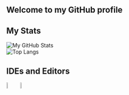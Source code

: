 ## Welcome to my GitHub profile

## My Stats
![My GitHub Stats](https://github-readme-stats.vercel.app/api?username=redsmiletv&show_icons=true&theme=darcula) <br />
![Top Langs](https://github-readme-stats.vercel.app/api/top-langs/?username=redsmiletv&layout=compact&theme=darcula)

## IDEs and Editors
<img src="https://raw.githubusercontent.com/yurijserrano/Github-Profile-Readme-Logos/master/text%20editors/vscode.svg" width=6.5% align="left">
<img src="https://raw.githubusercontent.com/yurijserrano/Github-Profile-Readme-Logos/master/ides/intellij.svg" width=6.5%>


<!--
  #### Languages:
  <img src="https://raw.githubusercontent.com/yurijserrano/Github-Profile-Readme-Logos/master/programming%20languages/java.svg" width=8% align="left">	
  <img src="https://raw.githubusercontent.com/yurijserrano/Github-Profile-Readme-Logos/master/programming%20languages/rust.svg" width=8%>
-->

 
